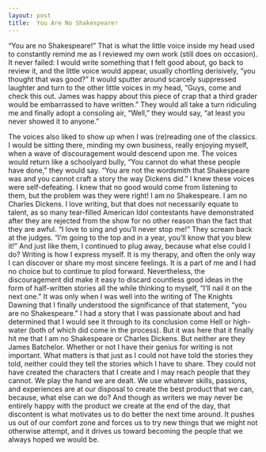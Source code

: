 ```yaml
---
layout: post
title:  You Are No Shakespeare!
---
```

“You are no Shakespeare!” That is what the little voice inside my head used to constantly remind me as I reviewed my own work (still does on occasion). It never failed: I would write something that I felt good about, go back to review it, and the little voice would appear, usually chortling derisively, “you thought that was good?” It would sputter around scarcely suppressed laughter and turn to the other little voices in my head, “Guys, come and check this out. James was happy about this piece of crap that a third grader would be embarrassed to have written.” They would all take a turn ridiculing me and finally adopt a consoling air, “Well,” they would say, “at least you never showed it to anyone.”
<!--more-->
The voices also liked to show up when I was (re)reading one of the classics. I would be sitting there, minding my own business, really enjoying myself, when a wave of discouragement would descend upon me. The voices would return like a schoolyard bully, “You cannot do what these people have done,” they would say. “You are not the wordsmith that Shakespeare was and you cannot craft a story the way Dickens did.” 
I knew these voices were self-defeating. I knew that no good would come from listening to them, but the problem was they were right! I am no Shakespeare. I am no Charles Dickens. I love writing, but that does not necessarily equate to talent, as so many tear-filled American Idol contestants have demonstrated after they are rejected from the show for no other reason than the fact that they are awful. “I love to sing and you’ll never stop me!” They scream back at the judges. “I’m going to the top and in a year, you’ll know that you blew it!” 
And just like them, I continued to plug away, because what else could I do? Writing is how I express myself. It is my therapy, and often the only way I can discover or share my most sincere feelings. It is a part of me and I had no choice but to continue to plod forward. Nevertheless, the discouragement did make it easy to discard countless good ideas in the form of half-written stories all the while thinking to myself, “I’ll nail it on the next one.”
It was only when I was well into the writing of The Knights Dawning that I finally understood the significance of that statement, “you are no Shakespeare.” I had a story that I was passionate about and had determined that I would see it through to its conclusion come Hell or high-water (both of which did come in the process). But it was here that it finally hit me that I am no Shakespeare or Charles Dickens. But neither are they James Batchelor. Whether or not I have their genius for writing is not important. What matters is that just as I could not have told the stories they told, neither could they tell the stories which I have to share. They could not have created the characters that I create and I may reach people that they cannot.
We play the hand we are dealt. We use whatever skills, passions, and experiences are at our disposal to create the best product that we can, because, what else can we do? And though as writers we may never be entirely happy with the product we create at the end of the day, that discontent is what motivates us to do better the next time around. It pushes us out of our comfort zone and forces us to try new things that we might not otherwise attempt, and it drives us toward becoming the people that we always hoped we would be.
